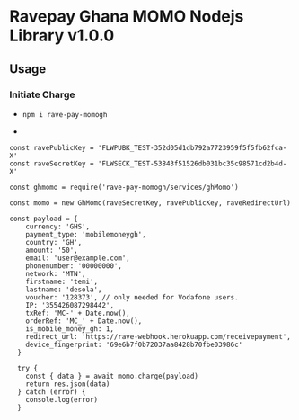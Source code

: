 # Ravepay Ghana MOMO Nodejs Library v1.0.0

## Usage

### Initiate Charge
- `npm i rave-pay-momogh`

-  
```const raveRedirectUrl = 'http://127.0.0.1:3000/api/v1/payments/recievepay'
const ravePublicKey = 'FLWPUBK_TEST-352d05d1db792a7723959f5f5fb62fca-X'
const raveSecretKey = 'FLWSECK_TEST-53843f51526db031bc35c98571cd2b4d-X'

const ghmomo = require('rave-pay-momogh/services/ghMomo')

const momo = new GhMomo(raveSecretKey, ravePublicKey, raveRedirectUrl)

const payload = {
    currency: 'GHS',
    payment_type: 'mobilemoneygh',
    country: 'GH',
    amount: '50',
    email: 'user@example.com',
    phonenumber: '00000000',
    network: 'MTN',
    firstname: 'temi',
    lastname: 'desola',
    voucher: '128373', // only needed for Vodafone users.
    IP: '355426087298442',
    txRef: 'MC-' + Date.now(),
    orderRef: 'MC_' + Date.now(),
    is_mobile_money_gh: 1,
    redirect_url: 'https://rave-webhook.herokuapp.com/receivepayment',
    device_fingerprint: '69e6b7f0b72037aa8428b70fbe03986c'
  }

  try {
    const { data } = await momo.charge(payload)
    return res.json(data)
  } catch (error) {
    console.log(error)
  }

```
